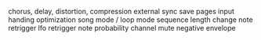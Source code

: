 chorus, delay, distortion, compression
external sync
save pages
input handing optimization
song mode / loop mode
sequence length change
note retrigger
lfo retrigger
note probability
channel mute
negative envelope
